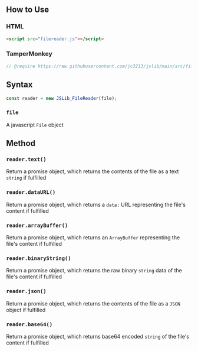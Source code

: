 ## How to Use
### HTML
```HTML
<script src="filereader.js"></script>
```
### TamperMonkey
```javascript
// @require https://raw.githubusercontent.com/jc3213/jslib/main/src/filereader.js
```
## Syntax
```javascript
const reader = new JSLib_FileReader(file);
```
### `file`
A javascript `File` object
## Method
### `reader.text()`
Return a promise object, which returns the contents of the file as a text `string` if fulfilled
### `reader.dataURL()`
Return a promise object, which returns a `data:` URL representing the file's content if fulfilled
### `reader.arrayBuffer()`
Return a promise object, which returns an `ArrayBuffer` representing the file's content if fulfilled
### `reader.binaryString()`
Return a promise object, which returns the raw binary `string` data of the file's content if fulfilled
### `reader.json()`
Return a promise object, which returns the contents of the file as a `JSON` object if fulfilled
### `reader.base64()`
Return a promise object, which returns base64 encoded `string` of the file's content if fulfilled
